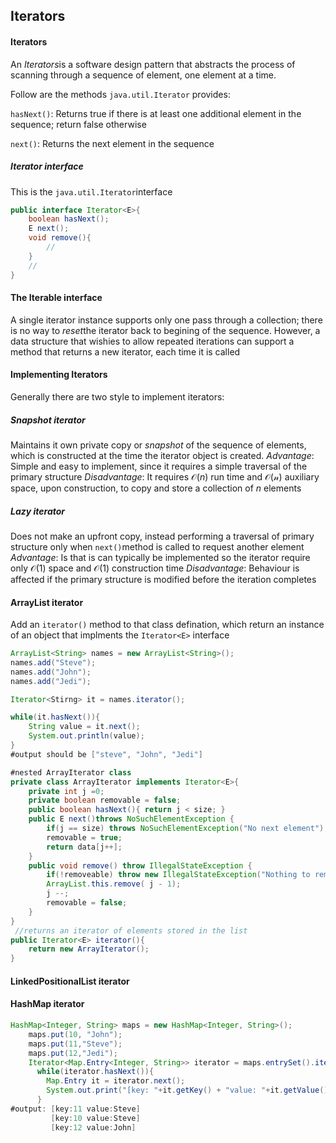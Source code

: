 ## Iterators

#### Iterators 

An *Iterators*is a software design pattern that abstracts the process of scanning through a sequence of element, one element at a time.

Follow are the methods `java.util.Iterator` provides:

`hasNext()`: Returns true if there is at least one additional element in the sequence; return false otherwise

`next()`: Returns the next element in the sequence

##### Iterator interface

This is the `java.util.Iterator`interface 

```java
public interface Iterator<E>{
    boolean hasNext();
    E next();
    void remove(){ 
    	//
    }
    //
}
```

#### The Iterable interface 
A single iterator instance supports only one pass through a collection; there is no way to *reset*the iterator back to begining of the sequence. However, a data structure that wishies to allow repeated iterations can support a method that returns a new iterator, each time it is called 

#### Implementing Iterators
Generally there are two style to implement iterators:
##### Snapshot iterator
Maintains it own private copy or *snapshot* of the sequence of elements, which is constructed at the time the iterator object is created. 
*Advantage*: Simple and easy to implement, since it requires a simple traversal of the primary structure
*Disadvantage*: It requires $\mathcal O (n)$ run time and $\mathcal{ O (n)}$ auxiliary space, upon construction, to copy and store a collection of $n$ elements

##### Lazy iterator
Does not make an upfront copy, instead performing a traversal of primary structure only when `next()`method is called to request another element
*Advantage*: Is that is can typically be implemented so the iterator require only $\mathcal{O(1)}$ space and $\mathcal{O(1)}$ construction time
*Disadvantage*: Behaviour is affected if the primary structure is modified before the iteration completes

#### ArrayList iterator 

Add an `iterator()` method to that class defination, which return an instance of an object that implments the `Iterator<E>` interface

```java
ArrayList<String> names = new ArrayList<String>();
names.add("Steve");
names.add("John");
names.add("Jedi");

Iterator<Stirng> it = names.iterator();

while(it.hasNext()){
    String value = it.next();
    System.out.println(value);
}
#output should be ["steve", "John", "Jedi"]
```

```java
#nested ArrayIterator class 
private class ArrayIterator implements Iterator<E>{
    private int j =0;
    private boolean removable = false;
    public boolean hasNext(){ return j < size; }
    public E next()throws NoSuchElementException {
        if(j == size) throws NoSuchElementException("No next element");
        removable = true;
        return data[j++];
    }
    public void remove() throw IllegalStateException {
        if(!removeable) throw new IllegalStateException("Nothing to remove");
        ArrayList.this.remove( j - 1);
        j --;
        removable = false;
    }
}
 //returns an iterator of elements stored in the list
public Iterator<E> iterator(){
    return new ArrayIterator();
}
```



#### **LinkedPositionalList iterator**





#### HashMap iterator

```java
HashMap<Integer, String> maps = new HashMap<Integer, String>();
    maps.put(10, "John");
    maps.put(11,"Steve");
    maps.put(12,"Jedi");
    Iterator<Map.Entry<Integer, String>> iterator = maps.entrySet().iterator();
      while(iterator.hasNext()){
        Map.Entry it = iterator.next();
        System.out.print("[key: "+it.getKey() + "value: "+it.getValue()+" ]\n");
      }
#output: [key:11 value:Steve]
		 [key:10 value:Steve]
		 [key:12 value:John]
```

#### 

